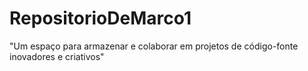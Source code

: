 # RepositorioDeMarco1
"Um espaço para armazenar e colaborar em projetos de código-fonte inovadores e criativos"
